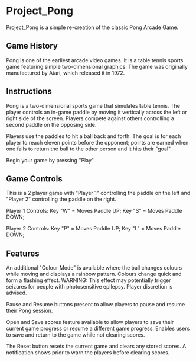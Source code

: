 # Project_Pong
Project_Pong is a simple re-creation of the classic Pong Arcade Game.


## Game History
Pong is one of the earliest arcade video games. It is a table tennis sports game featuring simple two-dimensional graphics. The game was originally manufactured by Atari, which released it in 1972.


## Instructions
Pong is a two-dimensional sports game that simulates table tennis. The player controls an in-game paddle by moving it vertically across the left or right side of the screen. Players compete against others controlling a second paddle on the opposing side. 

Players use the paddles to hit a ball back and forth. The goal is for each player to reach eleven points before the opponent; points are earned when one fails to return the ball to the other person and it hits their "goal".

Begin your game by pressing "Play".


## Game Controls
This is a 2 player game with "Player 1" controlling the paddle on the left and "Player 2" controlling the paddle on the right. 

Player 1 Controls:
        Key "W" = Moves Paddle UP;
        Key "S" = Moves Paddle DOWN;
        
Player 2 Controls:
        Key "P" = Moves Paddle UP;
        Key "L" = Moves Paddle DOWN;


## Features
An additional "Colour Mode" is available where the ball changes colours while moving and displays a rainbow pattern. Colours change quick and form a flashing effect. WARNING: This effect may potentially trigger seizures for people with photosensitive epilepsy. Player discretion is advised.

Pause and Resume buttons present to allow players to pause and resume their Pong session.

Open and Save scores feature available to allow players to save their current game progress or resume a different game progress. Enables users to save and return to the game while not clearing scores.

The Reset button resets the current game and clears any stored scores. A notification shows prior to warn the players before clearing scores.
